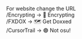 For website change the URL\
/Encrypting -> 🙊 Encrypting\
/FXDOX -> 🗺️ Get Doxxed\
/CursorTrail -> 🟣 Not osu!